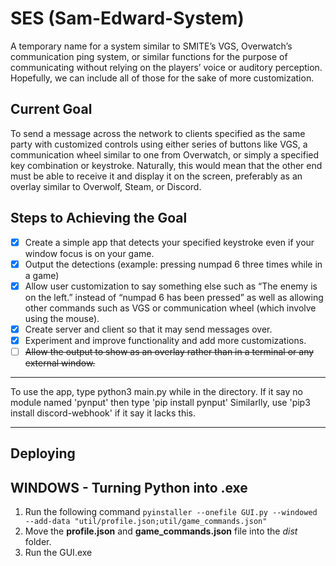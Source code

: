 # SES (Sam-Edward-System)
A temporary name for a system similar to SMITE’s VGS, Overwatch’s communication ping system, or similar functions for the purpose of communicating without relying on the players’ voice or auditory perception. Hopefully, we can include all of those for the sake of more customization.

## Current Goal 
To send a message across the network to clients specified as the same party with customized controls using either series of buttons like VGS, a communication wheel similar to one from Overwatch, or simply a specified key combination or keystroke. Naturally, this would mean that the other end must be able to receive it and display it on the screen, preferably as an overlay similar to Overwolf, Steam, or Discord.

## Steps to Achieving the Goal
- [X] Create a simple app that detects your specified keystroke even if your window focus is on your game.
- [X] Output the detections (example: pressing numpad 6 three times while in a game)
- [X] Allow user customization to say something else such as “The enemy is on the left.” instead of “numpad 6 has been pressed” as well as allowing other commands such as VGS or communication wheel (which involve using the mouse).
- [X] Create server and client so that it may send messages over.
- [X] Experiment and improve functionality and add more customizations.
- [ ] ~~Allow the output to show as an overlay rather than in a terminal or any external window.~~

___________________________________

To use the app, type python3 main.py while in the directory.
If it say no module named 'pynput' then type 'pip install pynput'
Similarlly, use 'pip3 install discord-webhook' if it say it lacks this.

___________________________________

## Deploying
## WINDOWS - Turning Python into .exe
1. Run the following command `pyinstaller --onefile GUI.py --windowed --add-data "util/profile.json;util/game_commands.json"  `
2. Move the **profile.json** and **game_commands.json** file into the *dist* folder. 
3. Run the GUI.exe